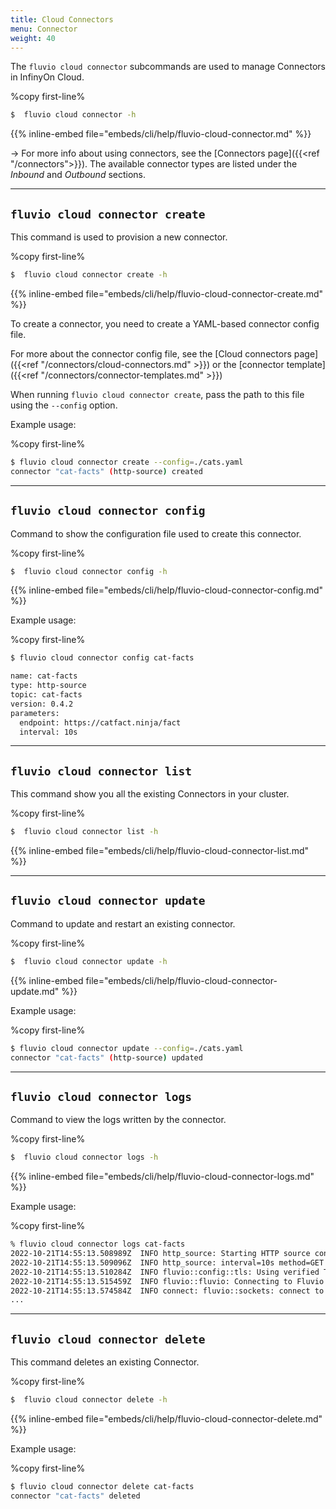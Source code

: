 ```yaml
---
title: Cloud Connectors
menu: Connector
weight: 40
---
```


The `fluvio cloud connector` subcommands are used to manage Connectors in InfinyOn Cloud.

%copy first-line%
```bash
$  fluvio cloud connector -h
```

{{% inline-embed file="embeds/cli/help/fluvio-cloud-connector.md" %}}

-> For more info about using connectors, see the [Connectors page]({{<ref "/connectors">}}). The available connector types are listed under the *Inbound* and *Outbound* sections.

---

## `fluvio cloud connector create`

This command is used to provision a new connector.

%copy first-line%
```bash
$  fluvio cloud connector create -h
```

{{% inline-embed file="embeds/cli/help/fluvio-cloud-connector-create.md" %}}

To create a connector, you need to create a YAML-based connector config file.

For more about the connector config file, see the [Cloud connectors page]({{<ref "/connectors/cloud-connectors.md" >}}) or the [connector template]({{<ref "/connectors/connector-templates.md" >}})

When running `fluvio cloud connector create`, pass the path to this file using the `--config`
option.

Example usage:

%copy first-line%
```bash
$ fluvio cloud connector create --config=./cats.yaml
connector "cat-facts" (http-source) created
```

---

## `fluvio cloud connector config`

Command to show the configuration file used to create this connector.

%copy first-line%
```bash
$  fluvio cloud connector config -h
```

{{% inline-embed file="embeds/cli/help/fluvio-cloud-connector-config.md" %}}

Example usage:

%copy first-line%
```bash
$ fluvio cloud connector config cat-facts

name: cat-facts
type: http-source
topic: cat-facts
version: 0.4.2
parameters:
  endpoint: https://catfact.ninja/fact
  interval: 10s

```

---

## `fluvio cloud connector list`

This command show you all the existing Connectors in your cluster.

%copy first-line%
```bash
$  fluvio cloud connector list -h
```

{{% inline-embed file="embeds/cli/help/fluvio-cloud-connector-list.md" %}}


---

## `fluvio cloud connector update`

Command to update and restart an existing connector.

%copy first-line%
```bash
$  fluvio cloud connector update -h
```

{{% inline-embed file="embeds/cli/help/fluvio-cloud-connector-update.md" %}}

Example usage:

%copy first-line%
```bash
$ fluvio cloud connector update --config=./cats.yaml
connector "cat-facts" (http-source) updated
```

---

## `fluvio cloud connector logs`

Command to view the logs written by the connector.

%copy first-line%
```bash
$  fluvio cloud connector logs -h
```

{{% inline-embed file="embeds/cli/help/fluvio-cloud-connector-logs.md" %}}


Example usage:

%copy first-line%
```bash
% fluvio cloud connector logs cat-facts
2022-10-21T14:55:13.508989Z  INFO http_source: Starting HTTP source connector connector_version="0.4.1" git_hash="0ad913c5ceb732881fd753874e5082777bbed91e"
2022-10-21T14:55:13.509096Z  INFO http_source: interval=10s method=GET topic=cat-facts output_parts=body output_type=text endpoint=https://catfact.ninja/fact
2022-10-21T14:55:13.510284Z  INFO fluvio::config::tls: Using verified TLS with certificates from paths domain="broad-union-b685e7fda03fefb3d5221d0a3b9c64c7.c.infinyon.cloud"
2022-10-21T14:55:13.515459Z  INFO fluvio::fluvio: Connecting to Fluvio cluster fluvio_crate_version="0.14.0" fluvio_git_hash="e96d8e2738ee39ddbb64fea37134f119f97e25bf"
2022-10-21T14:55:13.574584Z  INFO connect: fluvio::sockets: connect to socket add=fluvio-sc-public:9003
...
```

---

## `fluvio cloud connector delete`

This command deletes an existing Connector.

%copy first-line%
```bash
$  fluvio cloud connector delete -h
```

{{% inline-embed file="embeds/cli/help/fluvio-cloud-connector-delete.md" %}}

Example usage:

%copy first-line%
```bash
$ fluvio cloud connector delete cat-facts
connector "cat-facts" deleted
```
